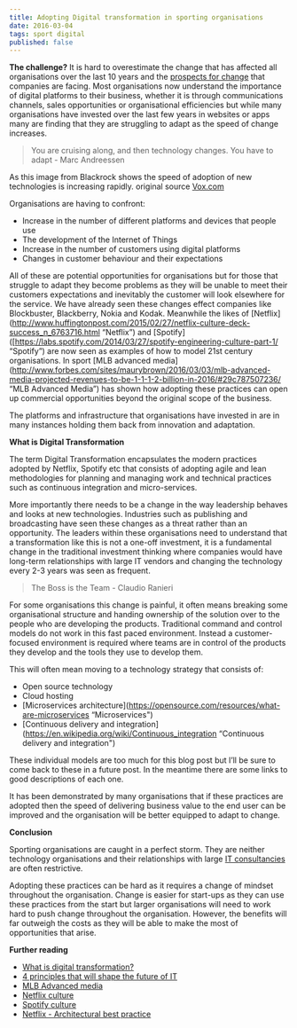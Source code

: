 ```yaml
---
title: Adopting Digital transformation in sporting organisations
date: 2016-03-04
tags: sport digital
published: false
---
```

__The challenge?__
It is hard to overestimate the change that has affected all organisations over the last 10 years and the [prospects for change](https://medium.com/@cdixon/what-s-next-in-computing-e54b870b80cc#.ft2oqeq3l) that companies are facing. Most organisations now understand the importance of digital platforms to their business, whether it is through communications channels, sales opportunities or organisational efficiencies but while many organisations have invested over the last few years in websites or apps many are finding that they are struggling to adapt as the speed of change increases.

> You are cruising along, and then technology changes. You have to adapt - Marc Andreessen

As this image from Blackrock shows the speed of adoption of new technologies is increasing rapidly. original source [Vox.com](http://www.vox.com/2016/3/4/11161758/electric-cars-oil-crisis)

Organisations are having to confront:

+ Increase in the number of different platforms and devices that people use
+ The development of the Internet of Things
+ Increase in the number of customers using digital platforms
+ Changes in customer behaviour and their expectations

All of these are potential opportunities for organisations but for those that struggle to adapt they become problems as they will be unable to meet their customers expectations and inevitably the customer will look elsewhere for the service. We have already seen these changes effect companies like Blockbuster, Blackberry, Nokia and Kodak. Meanwhile the likes of [Netflix](http://www.huffingtonpost.com/2015/02/27/netflix-culture-deck-success_n_6763716.html “Netflix”) and [Spotify]([https://labs.spotify.com/2014/03/27/spotify-engineering-culture-part-1/ “Spotify”) are now seen as examples of how to model 21st century organisations. In sport [MLB advanced media](http://www.forbes.com/sites/maurybrown/2016/03/03/mlb-advanced-media-projected-revenues-to-be-1-1-1-2-billion-in-2016/#29c787507236/ “MLB Advanced Media”) has shown how adopting these practices can open up commercial opportunities beyond the original scope of the business.

The platforms and infrastructure that organisations have invested in are in many instances holding them back from innovation and adaptation.

__What is Digital Transformation__

The term Digital Transformation encapsulates the modern practices adopted by Netflix, Spotify etc that consists of adopting agile and lean methodologies for planning and managing work and technical practices such as continuous integration and micro-services.

More importantly there needs to be a change in the way leadership behaves and looks at new technologies. Industries such as publishing and broadcasting have seen these changes as a threat rather than an opportunity. The leaders within these organisations need to understand that a transformation like this is not a one-off investment, it is a fundamental change in the traditional investment thinking where companies would have long-term relationships with large IT vendors and changing the technology every 2-3 years was seen as frequent.

> The Boss is the Team - Claudio Ranieri

For some organisations this change is painful, it often means breaking some organisational structure and handing ownership of the solution over to the people who are developing the products. Traditional command and control models do not work in this fast paced environment. Instead a customer-focused environment is required where teams are in control of the products they develop and the tools they use to develop them.

This will often mean moving to a technology strategy that consists of:

+ Open source technology
+ Cloud hosting
+ [Microservices architecture](https://opensource.com/resources/what-are-microservices “Microservices")
+ [Continuous delivery and integration](https://en.wikipedia.org/wiki/Continuous_integration “Continuous delivery and integration")

These individual models are too much for this blog post but I’ll be sure to come back to these in a future post. In the meantime there are some links to good descriptions of each one.

It has been demonstrated by many organisations that if these practices are adopted then the speed of delivering business value to the end user can be improved and the organisation will be better equipped to adapt to change.

__Conclusion__

Sporting organisations are caught in a perfect storm. They are neither technology organisations and their relationships with large [IT consultancies](http://www.cio.com/article/3040853/software/4-principles-that-will-shape-the-future-of-it.html) are often restrictive.

Adopting these practices can be hard as it requires a change of mindset throughout the organisation. Change is easier for start-ups as they can use these practices from the start but larger organisations will need to work hard to push change throughout the organisation. However, the benefits will far outweigh the costs as they will be able to make the most of opportunities that arise.

__Further reading__

+ [What is digital transformation?](http://www.theagileelephant.com/what-is-digital-transformation/)
+ [4 principles that will shape the future of IT](http://www.cio.com/article/3040853/software/4-principles-that-will-shape-the-future-of-it.html)
+ [MLB Advanced media](http://www.forbes.com/sites/maurybrown/2016/03/03/mlb-advanced-media-projected-revenues-to-be-1-1-1-2-billion-in-2016/#29c787507236)
+ [Netflix culture](http://www.huffingtonpost.com/2015/02/27/netflix-culture-deck-success_n_6763716.html)
+ [Spotify culture](https://labs.spotify.com/2014/03/27/spotify-engineering-culture-part-1/)
+ [Netflix - Architectural best practice](https://www.nginx.com/blog/microservices-at-netflix-architectural-best-practices/)
